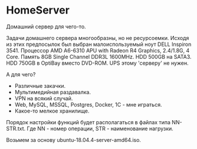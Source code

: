 # HomeServer
Домашний сервер для чего-то.

Задачи домашнего сервера многообразны, но не ресурсоемки.
Исходя из этих предпосылок был выбран малоиспользуемый ноут DELL Inspiron 3541.
Процессор AMD A6-6310 APU with Radeon R4 Graphics, 2.4/1.8G, 4 Core.
Память 8GB Single Channel DDR3L 1600MHz.
HDD 500GB на SATA3.
HDD 750GB в OptiBay вместо DVD-ROM.
UPS этому 'серверу' не нужен.

А для чего?

- Различные закачки.
- Мультимедийная раздавалка.
- VPN на всякий случай.
- Web, MySQL, MSSQL, Postgres, Docker, 1С - мне играться.
- Какое-то мелкое хранилище.

Порядок настройки функций будет располагаться в файлах типа NN-STR.txt.
Где NN - номер операции, STR - наименование нагрузки.

Возьмем за основу ubuntu-18.04.4-server-amd64.iso.
